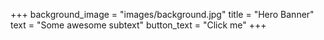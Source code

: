 +++
background_image = "images/background.jpg"
title = "Hero Banner"
text = "Some awesome subtext"
button_text = "Click me"
+++